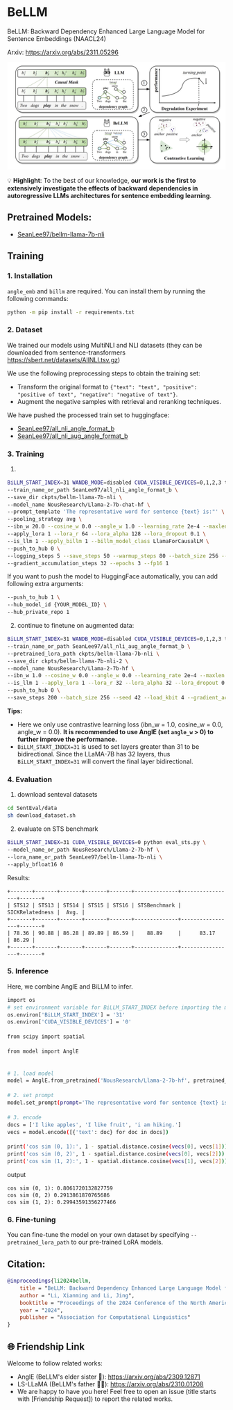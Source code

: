 # BeLLM

BeLLM: Backward Dependency Enhanced Large Language Model for Sentence Embeddings (NAACL24)

Arxiv: https://arxiv.org/abs/2311.05296

<p align="center">
<img src="./assets/framework.jpg" width="800" />
</p>

💡 **Highlight**: To the best of our knowledge, **our work is the first to extensively investigate the effects of backward dependencies in autoregressive LLMs architectures for sentence embedding learning**. 

## Pretrained Models:

- [SeanLee97/bellm-llama-7b-nli](https://huggingface.co/SeanLee97/bellm-llama-7b-nli)


## Training


### 1. Installation

`angle_emb` and `billm` are required. You can install them by running the following commands:

```bash
python -m pip install -r requirements.txt
```

### 2. Dataset

We trained our models using MultiNLI and NLI datasets (they can be downloaded from sentence-transformers https://sbert.net/datasets/AllNLI.tsv.gz)

We use the following preprocessing steps to obtain the training set:
- Transform the original format to `{"text": "text", "positive": "positive of text", "negative": "negative of text"}`.
- Augment the negative samples with retrieval and reranking techniques.

We have pushed the processed train set to huggingface:
- [SeanLee97/all_nli_angle_format_b](https://huggingface.co/datasets/SeanLee97/all_nli_angle_format_b)
- [SeanLee97/all_nli_aug_angle_format_b](https://huggingface.co/datasets/SeanLee97/all_nli_aug_angle_format_b)


### 3. Training

1) 

```bash
BiLLM_START_INDEX=31 WANDB_MODE=disabled CUDA_VISIBLE_DEVICES=0,1,2,3 torchrun --nproc_per_node=4 --master_port=1234 train.py \
--train_name_or_path SeanLee97/all_nli_angle_format_b \
--save_dir ckpts/bellm-llama-7b-nli \
--model_name NousResearch/Llama-2-7b-chat-hf \
--prompt_template 'The representative word for sentence {text} is:"' \
--pooling_strategy avg \
--ibn_w 20.0 --cosine_w 0.0 --angle_w 1.0 --learning_rate 2e-4 --maxlen 60 \
--apply_lora 1 --lora_r 64 --lora_alpha 128 --lora_dropout 0.1 \
--is_llm 1 --apply_billm 1 --billm_model_class LlamaForCausalLM \
--push_to_hub 0 \
--logging_steps 5 --save_steps 50 --warmup_steps 80 --batch_size 256 --seed 42 --load_kbit 4 \
--gradient_accumulation_steps 32 --epochs 3 --fp16 1
```

If you want to push the model to HuggingFace automatically, you can add following extra arguments:

```bash
--push_to_hub 1 \
--hub_model_id {YOUR_MODEL_ID} \
--hub_private_repo 1
```

2) continue to finetune on augmented data:

```bash
BiLLM_START_INDEX=31 WANDB_MODE=disabled CUDA_VISIBLE_DEVICES=0,1,2,3 torchrun --nproc_per_node=4 --master_port=1234 train.py \
--train_name_or_path SeanLee97/all_nli_aug_angle_format_b \
--pretrained_lora_path ckpts/bellm-llama-7b-nli \
--save_dir ckpts/bellm-llama-7b-nli-2 \
--model_name NousResearch/Llama-2-7b-hf \
--ibn_w 1.0 --cosine_w 0.0 --angle_w 0.0 --learning_rate 2e-4 --maxlen 60 \
--is_llm 1 --apply_lora 1 --lora_r 32 --lora_alpha 32 --lora_dropout 0.1 \
--push_to_hub 0 \
--save_steps 200 --batch_size 256 --seed 42 --load_kbit 4 --gradient_accumulation_steps 32 --epochs 3 --fp16 1
```


**Tips:**

- Here we only use contrastive learning loss (ibn_w = 1.0, cosine_w = 0.0, angle_w = 0.0). **It is recommended to use AnglE (set `angle_w` > 0) to further improve the performance.**
- `BiLLM_START_INDEX=31` is used to set layers greater than 31 to be bidirectional. Since the LLaMA-7B has 32 layers, thus `BiLLM_START_INDEX=31` will convert the final layer bidirectional.


### 4. Evaluation

1) download senteval datasets

```bash
cd SentEval/data
sh download_dataset.sh
```

2) evaluate on STS benchmark
```bash
BiLLM_START_INDEX=31 CUDA_VISIBLE_DEVICES=0 python eval_sts.py \
--model_name_or_path NousResearch/Llama-2-7b-hf \
--lora_name_or_path SeanLee97/bellm-llama-7b-nli \
--apply_bfloat16 0
```

Results:

```
+-------+-------+-------+-------+-------+--------------+-----------------+-------+
| STS12 | STS13 | STS14 | STS15 | STS16 | STSBenchmark | SICKRelatedness |  Avg. |
+-------+-------+-------+-------+-------+--------------+-----------------+-------+
| 78.36 | 90.88 | 86.28 | 89.89 | 86.59 |    88.89     |      83.17      | 86.29 |
+-------+-------+-------+-------+-------+--------------+-----------------+-------+
```


### 5. Inference

Here, we combine AnglE and BiLLM to infer.

```bash
import os
# set environment variable for BiLLM_START_INDEX before importing the model
os.environ['BiLLM_START_INDEX'] = '31'
os.environ['CUDA_VISIBLE_DEVICES'] = '0'

from scipy import spatial

from model import AnglE


# 1. load model
model = AnglE.from_pretrained('NousResearch/Llama-2-7b-hf', pretrained_lora_path='SeanLee97/bellm-llama-7b-nli').cuda()

# 2. set prompt
model.set_prompt(prompt='The representative word for sentence {text} is:"')

# 3. encode
docs = ['I like apples', 'I like fruit', 'i am hiking.']
vecs = model.encode([{'text': doc} for doc in docs])

print('cos sim (0, 1):', 1 - spatial.distance.cosine(vecs[0], vecs[1]))
print('cos sim (0, 2)', 1 - spatial.distance.cosine(vecs[0], vecs[2]))
print('cos sim (1, 2):', 1 - spatial.distance.cosine(vecs[1], vecs[2]))
```

output

```
cos sim (0, 1): 0.8061720132827759
cos sim (0, 2) 0.2913861870765686
cos sim (1, 2): 0.29943591356277466
```

### 6. Fine-tuning

You can fine-tune the model on your own dataset by specifying `--pretrained_lora_path` to our pre-trained LoRA models.



## Citation:

```bibtex
@inproceedings{li2024bellm,
    title = "BeLLM: Backward Dependency Enhanced Large Language Model for Sentence Embeddings",
    author = "Li, Xianming and Li, Jing",
    booktitle = "Proceedings of the 2024 Conference of the North American Chapter of the Association for Computational Linguistics",
    year = "2024",
    publisher = "Association for Computational Linguistics"
}
```

## 🌐 Friendship Link

Welcome to follow related works:

- AnglE (BeLLM's elder sister 👭): https://arxiv.org/abs/2309.12871
- LS-LLaMA (BeLLM's father 👨🏻): https://arxiv.org/abs/2310.01208
- We are happy to have you here! Feel free to open an issue (title starts with [Friendship Request]) to report the related works.
